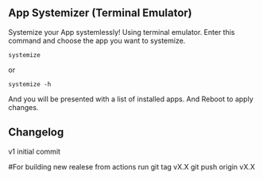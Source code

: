 ## App Systemizer (Terminal Emulator)


 Systemize your App systemlessly!
 Using terminal emulator.
 Enter this command and choose the app you want to systemize.

	systemize

or

	systemize -h
	
 And you will be presented with a list of installed apps.
 And Reboot to apply changes.

## Changelog
v1 initial commit

#For building new realese from actions run 
git tag vX.X
git push origin vX.X
